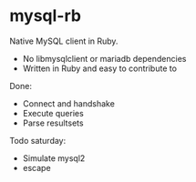 # mysql-rb

Native MySQL client in Ruby.

* No libmysqlclient or mariadb dependencies
* Written in Ruby and easy to contribute to

Done:

* Connect and handshake
* Execute queries
* Parse resultsets

Todo saturday:

* Simulate mysql2
* escape
